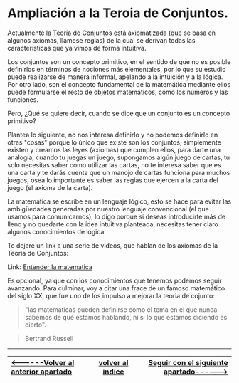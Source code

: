 # Ampliación a la Teroia de Conjuntos.

Actualmente la Teoría de Conjuntos está axiomatizada (que se basa en algunos axiomas, llámese reglas) de la cual se derivan todas las características que ya vimos de forma intuitiva.

Los conjuntos son un concepto primitivo, en el sentido de que no es posible definirlos en términos de nociones más elementales, por lo que su estudio puede realizarse de manera informal, apelando a la intuición y a la lógica. Por otro lado, son el concepto fundamental de la matemática mediante ellos puede formularse el resto de objetos matemáticos, como los números y las funciones.

Pero, ¿Qué se quiere decír, cuando se dice que un conjunto es un concepto primitivo?

Plantea lo siguiente, no nos interesa definirlo y no podemos definirlo en otras "cosas" porque lo único que existe son los conjuntos, simplemente existen y creamos las leyes (axiomas) que cumplen ellos, para darte una analogía; cuando tu juegas un juego, supongamos algún juego de cartas, tu solo necesitas saber como utilizar las cartas, no te interesa saber que es una carta y te darás cuenta que un manojo de cartas funciona para muchos juegos, osea lo importante es saber las reglas que ejercen a la carta del juego (el axioma de la carta).

La matemática se escribe en un lenguaje lógico, esto se hace para evitar las ambigüedades generadas por nuestro lenguaje convencional (el que usamos para comunicarnos), lo digo porque si deseas introducirte más de lleno y no quedarte con la idea intuitiva planteada, necesitas tener claro algunos conocimientos de lógica.

Te dejare un link a una serie de videos, que hablan de los axiomas de la Teoria de Conjuntos: 

Link: [Entender la matematica](https://www.youtube.com/watch?v=gjYptyGSf5A&list=PLR87U5jR5X6TzS2emgKWZmeV3MX1JtfVP&index=1+)

Es opcional, ya que con los conocimientos que tenemos podemos seguir avanzando. Para culminar, voy a citar una frace de un famoso matemático del siglo XX, que fue uno de los impulso a mejorar la teoria de cojunto:  

> "las matemáticas pueden definirse como el tema en el que nunca sabemos de qué estamos hablando, ni si lo que estamos diciendo es cierto".

>Bertrand Russell
___

| [<------Volver al anterior apartado ](/Documentos/4.Conjuntos-equivalentes/README.md)| [volver al indice](/README.md)|[Seguir con el siguiente apartado------>](/Documentos/6.Conjuntos-especiales/README.md)|
|:-|:-:|-:|